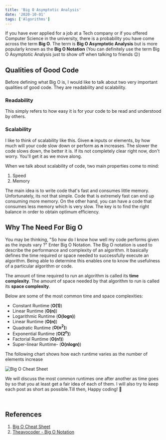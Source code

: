 ```yaml
---
title: 'Big O Asymptotic Analysis'
date: '2020-10-01'
tags: ['Algorithms']
---
```



If you have ever applied for a job at a Tech company or if you offered Computer Science in the university, 
there is a probability you have come across the term **Big O**. The term is **Big O Asymptotic Analysis** but is more 
popularly known as the **Big O Notation** (You can definitely use the term Big O Asymptotic Analysis just to show off 
when talking to friends :wink:)

## Qualities of Good Code
Before defining what Big O is, I would like to talk about two very important qualities of good code. They are readability
and scalability.

### Readability
This simply refers to how easy it is for your code to be read and understood by others.

### Scalability
I like to think of scalability like this. Given **n** inputs or elements, by how much will your code slow down or perform as **n** increases. 
The slower the code slows down, the better it is. If its not completely clear right now, don't worry. You'll get it as we move along.

When we talk about scalability of code, two main properties come to mind:
1. Speed
2. Memory

The main idea is to write code that's fast and consumes little memory. Unfortunately, its not that simple. Code that is 
extremely fast can end up consuming more memory. On the other hand, you can have a code that consumes less memory which is
very slow. The key is to find the right balance in order to obtain optimum efficiency.

## Why The Need For Big O
You may be thinking, "So how do I know how well my code performs given as the inputs vary ?" Enter Big O Notation. The Big O
notation is used to describe the performance and complexity of an algorithm. It basically defines the time required or space
needed to successfully execute an algorithm. Being able to determine this enables one to know the usefulness of a particular
algorithm or code.

The amount of time required to run an algorithm is called its **time complexity**. The amount of space needed by that algorithm
to run is called its **space complexity**.

Below are some of the most common time and space complexities:
* Constant Runtime (**O(1)**)
* Linear Runtime (**O(n)**)
* Logarithmic Runtime (**O(logn)**)
* Linear Runtime (**O(n)**)
* Quadratic Runtime (**O(n<sup>2</sup>)**)
* Exponential Runtime (**O(2<sup>n</sup>)**)
* Factorial Runtime (**O(n!)**)
* Super-linear Runtime- (**O(nlogn)**)

The following chart shows how each runtime varies as the number of elements increase

![Big O Cheat Sheet](https://miro.medium.com/max/2928/1*5ZLci3SuR0zM_QlZOADv8Q.jpeg)

We will discuss the most common runtimes one after another as time goes by so that you at least get a fair idea of each of
them. I will also try to keep each post as short as possible.Till then, Happy coding! :punch:

<br />

## References
1. <a href="https://www.bigocheatsheet.com/" target="_blank" rel="noopener noreferrer">Big O Cheat Sheet</a>
2. <a href="https://www.theavocoder.com/big-o-notation/2018/12/22/big-o-notation" target="_blank" rel="noopener noreferrer">Theavocoder - Big O Notation</a>




